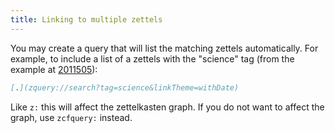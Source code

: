 ```yaml
---
title: Linking to multiple zettels
---
```


You may create a query that will list the matching zettels automatically. For example, to include a list of a zettels with the "science" tag (from the example at [2011505](zcf://metadata)):

```markdown
[.](zquery://search?tag=science&linkTheme=withDate)
```

Like `z:` this will affect the zettelkasten graph. If you do not want to affect the graph, use `zcfquery:` instead.

